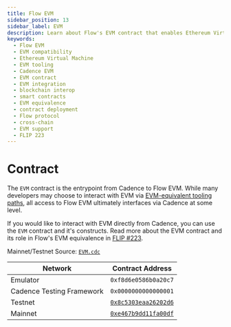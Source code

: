 ```yaml
---
title: Flow EVM
sidebar_position: 13
sidebar_label: EVM
description: Learn about Flow's EVM contract that enables Ethereum Virtual Machine compatibility on Flow. Understand how to interact with EVM from Cadence and access Flow's EVM equivalence features.
keywords:
  - Flow EVM
  - EVM compatibility
  - Ethereum Virtual Machine
  - EVM tooling
  - Cadence EVM
  - EVM contract
  - EVM integration
  - blockchain interop
  - smart contracts
  - EVM equivalence
  - contract deployment
  - Flow protocol
  - cross-chain
  - EVM support
  - FLIP 223
---
```


# Contract

The `EVM` contract is the entrypoint from Cadence to Flow EVM. While many developers may choose to interact with EVM
via [EVM-equivalent tooling paths](../../../evm/using.mdx), all access to Flow EVM ultimately interfaces via Cadence at
some level.

If you would like to interact with EVM directly from Cadence, you can use the `EVM` contract and it's constructs. Read
more about the EVM contract and its role in Flow's EVM equivalence in [FLIP
#223](https://github.com/onflow/flips/blob/main/protocol/20231116-evm-support.md).

Mainnet/Testnet Source: [`EVM.cdc`](https://github.com/onflow/flow-go/blob/master/fvm/evm/stdlib/contract.cdc)

| Network                   | Contract Address                                                           |
| ------------------------- | -------------------------------------------------------------------------- |
| Emulator                  | `0xf8d6e0586b0a20c7`                                                       |
| Cadence Testing Framework | `0x0000000000000001`                                                       |
| Testnet                   | [`0x8c5303eaa26202d6`](https://contractbrowser.com/A.8c5303eaa26202d6.EVM) |
| Mainnet                   | [`0xe467b9dd11fa00df`](https://contractbrowser.com/A.e467b9dd11fa00df.EVM) |

